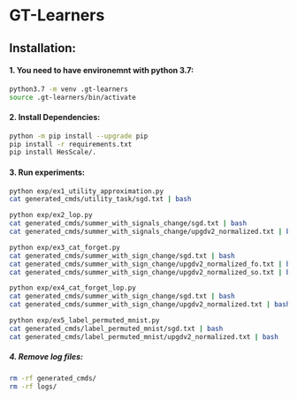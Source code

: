 # GT-Learners

## Installation:
#### 1. You need to have environemnt with python 3.7:
``` sh
python3.7 -m venv .gt-learners
source .gt-learners/bin/activate
```
#### 2. Install Dependencies:
```sh
python -m pip install --upgrade pip
pip install -r requirements.txt 
pip install HesScale/.
```

#### 3. Run experiments:
```sh
python exp/ex1_utility_approximation.py
cat generated_cmds/utility_task/sgd.txt | bash

python exp/ex2_lop.py
cat generated_cmds/summer_with_signals_change/sgd.txt | bash
cat generated_cmds/summer_with_signals_change/upgdv2_normalized.txt | bash

python exp/ex3_cat_forget.py
cat generated_cmds/summer_with_sign_change/sgd.txt | bash
cat generated_cmds/summer_with_sign_change/upgdv2_normalized_fo.txt | bash
cat generated_cmds/summer_with_sign_change/upgdv2_normalized_so.txt | bash

python exp/ex4_cat_forget_lop.py
cat generated_cmds/summer_with_sign_change/sgd.txt | bash
cat generated_cmds/summer_with_sign_change/upgdv2_normalized.txt | bash

python exp/ex5_label_permuted_mnist.py
cat generated_cmds/label_permuted_mnist/sgd.txt | bash
cat generated_cmds/label_permuted_mnist/upgdv2_normalized.txt | bash
```

##### 4. Remove log files:
```sh
rm -rf generated_cmds/
rm -rf logs/
```